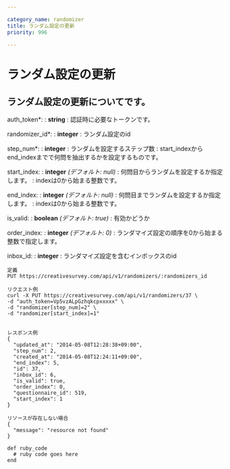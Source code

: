 ```yaml
---

category_name: randomizer
title: ランダム設定の更新
priority: 996

---
```


# ランダム設定の更新

## ランダム設定の更新についてです。

auth_token*:
: __string__
: 認証時に必要なトークンです。

randomizer_id*:
: __integer__
: ランダム設定のid

step_num*:
: __integer__
: ランダムを設定するステップ数
: start_indexからend_indexまでで何問を抽出するかを設定するものです。

start_index:
: __integer__ _(デフォルト: null)_
: 何問目からランダムを設定するか指定します。
: indexは0から始まる整数です。

end_index:
: __integer__ _(デフォルト: null)_
: 何問目までランダムを設定するか指定します。
: indexは0から始まる整数です。

is_valid:
: __boolean__ _(デフォルト: true)_
: 有効かどうか

order_index:
: __integer__ _(デフォルト: 0)_
: ランダマイズ設定の順序を0から始まる整数で指定します。

inbox_id:
: __integer__
: ランダマイズ設定を含むインボックスのid

~~~
定義
PUT https://creativesurvey.com/api/v1/randomizers/:randomizers_id

リクエスト例
curl -X PUT https://creativesurvey.com/api/v1/randomizers/37 \
-d "auth_token=Vp5vzALpGzhqkcpxxxxx" \
-d "randomizer[step_num]=2" \
-d "randomizer[start_index]=1"


レスポンス例
{
  "updated_at": "2014-05-08T12:28:38+09:00",
  "step_num": 2,
  "created_at": "2014-05-08T12:24:11+09:00",
  "end_index": 5,
  "id": 37,
  "inbox_id": 6,
  "is_valid": true,
  "order_index": 0,
  "questionnaire_id": 519,
  "start_index": 1
}

リソースが存在しない場合
{
  "message": "resource not found"
}
~~~

~~~
def ruby_code
  # ruby code goes here
end
~~~

